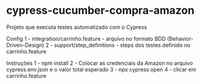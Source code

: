 # cypress-cucumber-compra-amazon

Projeto que executa testes automatizado com o Cypress

Config
1 - integration/carrinho.feature - arquivo no formato BDD (Behavior-Driven-Design)
2 - support/step_definitions - steps dos testes definido no carrinho.feature

Instruções
1 - npm install
2 - Colocar as credenciais da Amazon no arquivo cypress.env.json e o valor total esperado
3 - npx cypress open
4 - clicar em carrinho.feature